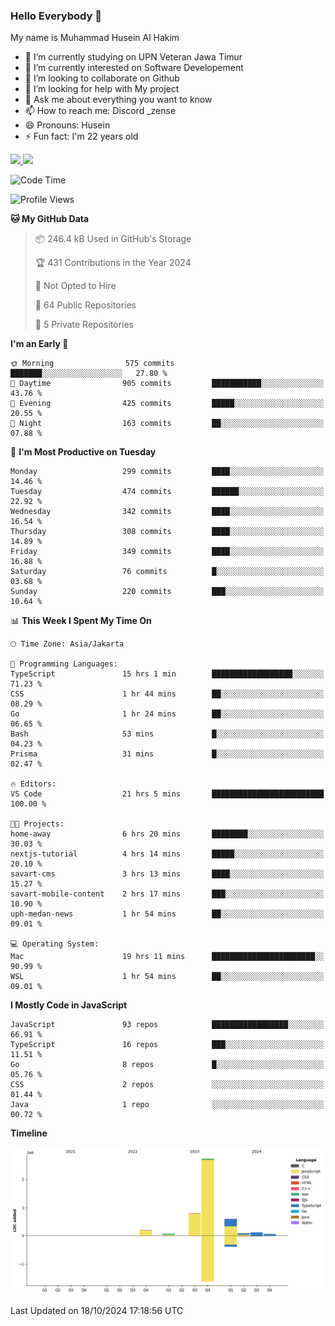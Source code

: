 ### Hello Everybody 👋

My name is Muhammad Husein Al Hakim

- 🔭 I’m currently studying on UPN Veteran Jawa Timur
- 🌱 I’m currently interested on Software Developement
- 👯 I’m looking to collaborate on Github
- 🤔 I’m looking for help with My project
- 💬 Ask me about everything you want to know
- 📫 How to reach me: Discord _zense
- 😄 Pronouns: Husein
- ⚡ Fun fact: I'm 22 years old

<p align="left">
<a href="https://github.com/huseinhq">
  <img height="180em" src="https://github-readme-stats-eight-theta.vercel.app/api?username=huseinhq&show_icons=true&theme=algolia&include_all_commits=true&count_private=true"/>
  <img height="180em" src="https://github-readme-stats-eight-theta.vercel.app/api/top-langs/?username=huseinhq&layout=compact&langs_count=8&theme=algolia"/>
</a>
</p>

<!--START_SECTION:waka-->
![Code Time](http://img.shields.io/badge/Code%20Time-1%2C541%20hrs%2020%20mins-blue)

![Profile Views](http://img.shields.io/badge/Profile%20Views-0-blue)

**🐱 My GitHub Data** 

> 📦 246.4 kB Used in GitHub's Storage 
 > 
> 🏆 431 Contributions in the Year 2024
 > 
> 🚫 Not Opted to Hire
 > 
> 📜 64 Public Repositories 
 > 
> 🔑 5 Private Repositories 
 > 
**I'm an Early 🐤** 

```text
🌞 Morning                575 commits         ███████░░░░░░░░░░░░░░░░░░   27.80 % 
🌆 Daytime                905 commits         ███████████░░░░░░░░░░░░░░   43.76 % 
🌃 Evening                425 commits         █████░░░░░░░░░░░░░░░░░░░░   20.55 % 
🌙 Night                  163 commits         ██░░░░░░░░░░░░░░░░░░░░░░░   07.88 % 
```
📅 **I'm Most Productive on Tuesday** 

```text
Monday                   299 commits         ████░░░░░░░░░░░░░░░░░░░░░   14.46 % 
Tuesday                  474 commits         ██████░░░░░░░░░░░░░░░░░░░   22.92 % 
Wednesday                342 commits         ████░░░░░░░░░░░░░░░░░░░░░   16.54 % 
Thursday                 308 commits         ████░░░░░░░░░░░░░░░░░░░░░   14.89 % 
Friday                   349 commits         ████░░░░░░░░░░░░░░░░░░░░░   16.88 % 
Saturday                 76 commits          █░░░░░░░░░░░░░░░░░░░░░░░░   03.68 % 
Sunday                   220 commits         ███░░░░░░░░░░░░░░░░░░░░░░   10.64 % 
```


📊 **This Week I Spent My Time On** 

```text
🕑︎ Time Zone: Asia/Jakarta

💬 Programming Languages: 
TypeScript               15 hrs 1 min        ██████████████████░░░░░░░   71.23 % 
CSS                      1 hr 44 mins        ██░░░░░░░░░░░░░░░░░░░░░░░   08.29 % 
Go                       1 hr 24 mins        ██░░░░░░░░░░░░░░░░░░░░░░░   06.65 % 
Bash                     53 mins             █░░░░░░░░░░░░░░░░░░░░░░░░   04.23 % 
Prisma                   31 mins             █░░░░░░░░░░░░░░░░░░░░░░░░   02.47 % 

🔥 Editors: 
VS Code                  21 hrs 5 mins       █████████████████████████   100.00 % 

🐱‍💻 Projects: 
home-away                6 hrs 20 mins       ████████░░░░░░░░░░░░░░░░░   30.03 % 
nextjs-tutorial          4 hrs 14 mins       █████░░░░░░░░░░░░░░░░░░░░   20.10 % 
savart-cms               3 hrs 13 mins       ████░░░░░░░░░░░░░░░░░░░░░   15.27 % 
savart-mobile-content    2 hrs 17 mins       ███░░░░░░░░░░░░░░░░░░░░░░   10.90 % 
uph-medan-news           1 hr 54 mins        ██░░░░░░░░░░░░░░░░░░░░░░░   09.01 % 

💻 Operating System: 
Mac                      19 hrs 11 mins      ███████████████████████░░   90.99 % 
WSL                      1 hr 54 mins        ██░░░░░░░░░░░░░░░░░░░░░░░   09.01 % 
```

**I Mostly Code in JavaScript** 

```text
JavaScript               93 repos            █████████████████░░░░░░░░   66.91 % 
TypeScript               16 repos            ███░░░░░░░░░░░░░░░░░░░░░░   11.51 % 
Go                       8 repos             █░░░░░░░░░░░░░░░░░░░░░░░░   05.76 % 
CSS                      2 repos             ░░░░░░░░░░░░░░░░░░░░░░░░░   01.44 % 
Java                     1 repo              ░░░░░░░░░░░░░░░░░░░░░░░░░   00.72 % 
```



**Timeline**

![Lines of Code chart](https://raw.githubusercontent.com/HuseinHQ/HuseinHQ/main/assets/bar_graph.png)


 Last Updated on 18/10/2024 17:18:56 UTC
<!--END_SECTION:waka-->
